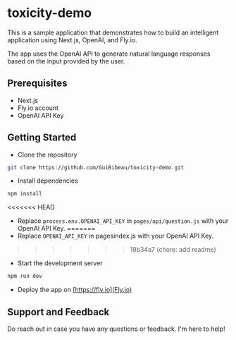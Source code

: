 # toxicity-demo

This is a sample application that demonstrates how to build an intelligent application using Next.js, OpenAI, and Fly.io.

The app uses the OpenAI API to generate natural language responses based on the input provided by the user.

## Prerequisites

* Next.js
* Fly.io account
* OpenAI API Key
  
## Getting Started

* Clone the repository

```bash
git clone https://github.com/GuiBibeau/toxicity-demo.git
```

* Install dependencies

```bash
npm install
```

<<<<<<< HEAD
* Replace `process.env.OPENAI_API_KEY` in `pages/api/question.js` with your OpenAI API Key.
=======
* Replace `OPENAI_API_KEY` in pagesindex.js with your OpenAI API Key.
>>>>>>> 19b34a7 (chore: add readme)

* Start the development server

```bash
npm run dev
```

* Deploy the app on [https://fly.io](Fly.io)
  
## Support and Feedback

Do reach out in case you have any questions or feedback. I'm here to help!
